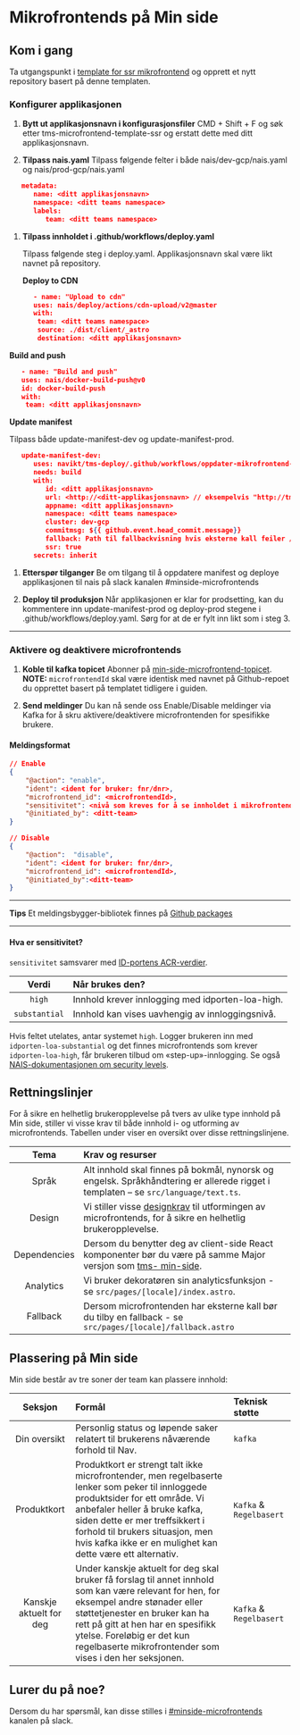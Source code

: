 # Mikrofrontends på Min side

## Kom i gang

Ta utgangspunkt i [template for ssr mikrofrontend](https://github.com/navikt/tms-microfrontend-template-ssr) og opprett et nytt repository basert på denne templaten.

### Konfigurer applikasjonen


1. **Bytt ut applikasjonsnavn i konfigurasjonsfiler**
   CMD + Shift + F og søk etter tms-microfrontend-template-ssr og erstatt dette med ditt applikasjonsnavn.
   
1. **Tilpass nais.yaml**
   Tilpass følgende felter i både nais/dev-gcp/nais.yaml og nais/prod-gcp/nais.yaml

```json
   metadata:
      name: <ditt applikasjonsnavn>
      namespace: <ditt teams namespace>
      labels:
         team: <ditt teams namespace>
```

1. **Tilpass innholdet i .github/workflows/deploy.yaml**

   Tilpass følgende steg i deploy.yaml. Applikasjonsnavn skal være likt navnet på repository. 

   **Deploy to CDN**

```json
      - name: "Upload to cdn"
      uses: nais/deploy/actions/cdn-upload/v2@master
      with:
       team: <ditt teams namespace>
       source: ./dist/client/_astro
       destination: <ditt applikasjonsnavn>
```

   **Build and push**

```json
   - name: "Build and push"
   uses: nais/docker-build-push@v0
   id: docker-build-push
   with:
    team: <ditt applikasjonsnavn>
```

   **Update manifest**

   Tilpass både update-manifest-dev og update-manifest-prod.

```json
   update-manifest-dev:
      uses: navikt/tms-deploy/.github/workflows/oppdater-mikrofrontend-manifest-v3.yaml@main
      needs: build
      with:
         id: <ditt applikasjonsnavn>
         url: <http://<ditt-applikasjonsnavn> // eksempelvis "http://tms-microfrontend-template-ssr"
         appname: <ditt applikasjonsnavn>
         namespace: <ditt teams namespace>
         cluster: dev-gcp
         commitmsg: ${{ github.event.head_commit.message}}
         fallback: Path til fallbackvisning hvis eksterne kall feiler // eksempelvis "http://tms-microfrontend-test.dev.nav.no/fallback"
         ssr: true
      secrets: inherit
```

1. **Etterspør tilganger**
   Be om tilgang til å oppdatere manifest og deploye applikasjonen til nais på slack kanalen #minside-microfrontends

1. **Deploy til produksjon**
   Når applikasjonen er klar for prodsetting, kan du kommentere inn update-manifest-prod og deploy-prod stegene i .github/workflows/deploy.yaml. Sørg for at de er fylt inn likt som i steg 3.
   
---

### Aktivere og deaktivere microfrontends

1. **Koble til kafka topicet**
   Abonner på [min-side-microfrontend-topicet](https://github.com/navikt/min-side-microfrontend-topic-iac). **NOTE:** `microfrontendId` skal være identisk med navnet på Github-repoet du opprettet basert på templatet tidligere i guiden.

1. **Send meldinger**
   Du kan nå sende oss Enable/Disable meldinger via Kafka for å skru aktivere/deaktivere microfrontenden for spesifikke brukere.

#### Meldingsformat

```json
// Enable
{
    "@action": "enable",
    "ident": <ident for bruker: fnr/dnr>,
    "microfrontend_id": <microfrontendId>,
    "sensitivitet": <nivå som kreves for å se innholdet i mikrofrontenden, gyldige verdier: substantial og high>,
    "@initiated_by": <ditt-team>
}
```

```json
// Disable
{
    "@action":  "disable",
    "ident": <ident for bruker: fnr/dnr>,
    "microfrontend_id": <microfrontendId>,
    "@initiated_by":<ditt-team>
}
```

---

**Tips** Et meldingsbygger-bibliotek finnes på [Github packages](https://github.com/navikt/tms-mikrofrontend-selector/packages/1875650)

---

#### Hva er sensitivitet?

`sensitivitet` samsvarer med [ID-portens ACR-verdier](https://docs.digdir.no/docs/idporten/oidc/oidc_protocol_id_token#acr-values).

|     Verdi     | Når brukes den?                                  |
| :-----------: | :----------------------------------------------- |
|    `high`     | Innhold krever innlogging med idporten-loa-high. |
| `substantial` | Innhold kan vises uavhengig av innloggingsnivå.  |

Hvis feltet utelates, antar systemet `high`. Logger brukeren inn med `idporten-loa-substantial` og det finnes microfrontends som krever `idporten-loa-high`, får brukeren tilbud om «step-up»-innlogging. Se også [NAIS-dokumentasjonen om security levels](https://docs.nais.io/security/auth/idporten/#security-levels).

## Rettningslinjer

For å sikre en helhetlig brukeropplevelse på tvers av ulike type innhold på Min side, stiller vi visse krav til både innhold i- og utforming av microfrontends. Tabellen under viser en oversikt over disse rettningslinjene.

|     Tema     | Krav og resurser                                                                                                                                                                                   |
| :----------: | :------------------------------------------------------------------------------------------------------------------------------------------------------------------------------------------------- |
|    Språk     | Alt innhold skal finnes på bokmål, nynorsk og engelsk. Språkhåndtering er allerede rigget i templaten – se `src/language/text.ts`.                                                                 |
|    Design    | Vi stiller visse [designkrav](https://aksel.nav.no/god-praksis/artikler/retningslinjer-for-design-av-mikrofrontends) til utformingen av microfrontends, for å sikre en helhetlig brukeropplevelse. |
| Dependencies | Dersom du benytter deg av client-side React komponenter bør du være på samme Major versjon som [tms- min-side](https://github.com/navikt/tms-min-side).                                                                                                                                                                                                |
|  Analytics   | Vi bruker dekoratøren sin analyticsfunksjon - se `src/pages/[locale]/index.astro`.                                                                                                                                                                                         |
|  Fallback    | Dersom microfrontenden har eksterne kall bør du tilby en fallback - se `src/pages/[locale]/fallback.astro` |

## Plassering på Min side

Min side består av tre soner der team kan plassere innhold:

|         Seksjon         | Formål                                                                                                                                                                                                                                                                                                 | Teknisk støtte          |
| :---------------------: | :----------------------------------------------------------------------------------------------------------------------------------------------------------------------------------------------------------------------------------------------------------------------------------------------------- | :---------------------- |
|      Din oversikt       | Personlig status og løpende saker relatert til brukerens nåværende forhold til Nav.                                                                                                                                                                                                                    | `kafka`                 |
|       Produktkort       | Produktkort er strengt talt ikke microfrontender, men regelbaserte lenker som peker til innloggede produktsider for ett område. Vi anbefaler heller å bruke kafka, siden dette er mer treffsikkert i forhold til brukers situasjon, men hvis kafka ikke er en mulighet kan dette være ett alternativ.  | `Kafka` & `Regelbasert` |
| Kanskje aktuelt for deg | Under kanskje aktuelt for deg skal bruker få forslag til annet innhold som kan være relevant for hen, for eksempel andre stønader eller støttetjenester en bruker kan ha rett på gitt at hen har en spesifikk ytelse. Foreløbig er det kun regelbaserte mikrofrontender som vises i den her seksjonen. | `Kafka` & `Regelbasert` |

## Lurer du på noe?

Dersom du har spørsmål, kan disse stilles i [#minside-microfrontends](https://nav-it.slack.com/archives/C04V21LT27P) kanalen på slack.
